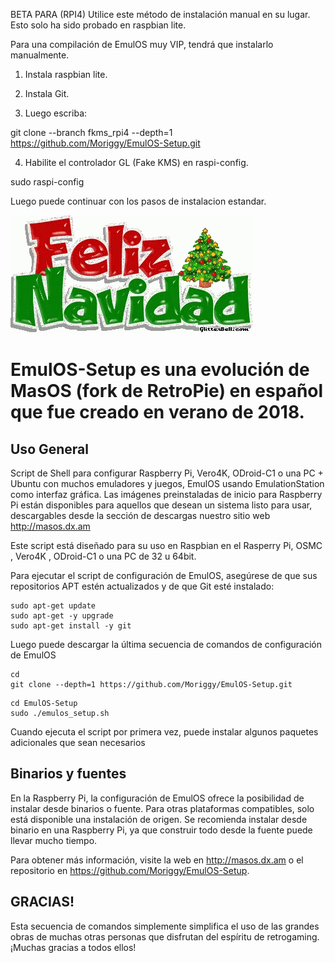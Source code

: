BETA PARA (RPI4) Utilice este método de instalación manual en su lugar. Esto solo ha sido probado en raspbian lite.

Para una compilación de EmulOS muy VIP, tendrá que instalarlo manualmente. 

1) Instala raspbian lite. 

2) Instala Git. 

3) Luego escriba: 

git clone --branch fkms_rpi4 --depth=1 https://github.com/Moriggy/EmulOS-Setup.git

4) Habilite el controlador GL (Fake KMS) en raspi-config.

sudo raspi-config

Luego puede continuar con los pasos de instalacion estandar.

![Test Image 1](https://github.com/DOCK-PI3/MasOS-Setup/blob/fkms_rpi4/tools/FELIZ_tenor.gif)







EmulOS-Setup es una evolución de MasOS (fork de RetroPie) en español que fue creado en verano de 2018.
==============

Uso General
-------------

Script de Shell para configurar Raspberry Pi, Vero4K, ODroid-C1 o una PC + Ubuntu con muchos emuladores y juegos, EmulOS usando EmulationStation como interfaz gráfica. Las imágenes preinstaladas de inicio para Raspberry Pi están disponibles para aquellos que desean un sistema listo para usar, descargables desde la sección de descargas nuestro sitio web http://masos.dx.am

Este script está diseñado para su uso en Raspbian en el Rasperry Pi, OSMC , Vero4K , ODroid-C1 o una PC de 32 u 64bit.

Para ejecutar el script de configuración de EmulOS, asegúrese de que sus repositorios APT estén actualizados y de que Git esté instalado:

```shell
sudo apt-get update
sudo apt-get -y upgrade
sudo apt-get install -y git
```

Luego puede descargar la última secuencia de comandos de configuración de EmulOS

```shell
cd
git clone --depth=1 https://github.com/Moriggy/EmulOS-Setup.git
```

```shell
cd EmulOS-Setup
sudo ./emulos_setup.sh
```

Cuando ejecuta el script por primera vez, puede instalar algunos paquetes adicionales que sean necesarios


Binarios y fuentes
--------------------

En la Raspberry Pi, la configuración de EmulOS ofrece la posibilidad de instalar desde binarios o fuente. Para otras plataformas compatibles, solo está disponible una instalación de origen. Se recomienda instalar desde binario en una Raspberry Pi, ya que construir todo desde la fuente puede llevar mucho tiempo.

Para obtener más información, visite la web en http://masos.dx.am o el repositorio en https://github.com/Moriggy/EmulOS-Setup.


GRACIAS!
------

Esta secuencia de comandos simplemente simplifica el uso de las grandes obras de muchas otras personas que disfrutan del espíritu de retrogaming. ¡Muchas gracias a todos ellos!
